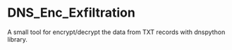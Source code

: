 # DNS_Enc_Exfiltration
A small tool for encrypt/decrypt the data from TXT records with dnspython library.
